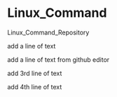 # Linux_Command
Linux_Command_Repository

add a line of text

add a line of text from github editor

add 3rd line of text

add 4th line of text
